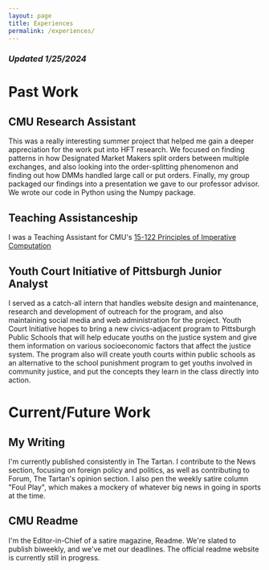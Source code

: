 ```yaml
---
layout: page
title: Experiences
permalink: /experiences/
---
```


### *Updated 1/25/2024*

# Past Work

## CMU Research Assistant

This was a really interesting summer project that helped me gain a deeper appreciation for the work put into HFT research. We focused on finding patterns in how Designated Market Makers split orders between multiple exchanges, and also looking into the order-splitting phenomenon and finding out how DMMs handled large call or put orders. Finally, my group packaged our findings into a presentation we gave to our professor advisor. We wrote our code in Python using the Numpy package.

## Teaching Assistanceship

I was a Teaching Assistant for CMU's [15-122 Principles of Imperative Computation][15122]

## Youth Court Initiative of Pittsburgh Junior Analyst

I served as a catch-all intern that handles website design and maintenance, research and development of outreach for the program, and also maintaining social media and web administration for the project. Youth Court Initiative hopes to bring a new civics-adjacent program to Pittsburgh Public Schools that will help educate youths on the justice system and give them information on various socioeconomic factors that affect the justice system. The program also will create youth courts within public schools as an alternative to the school punishment program to get youths involved in community justice, and put the concepts they learn in the class directly into action.

# Current/Future Work

## My Writing

I'm currently published consistently in The Tartan. I contribute to the News section, focusing on foreign policy and politics, as well as contributing to Forum, The Tartan's opinion section. I also pen the weekly satire column "Foul Play", which makes a mockery of whatever big news in going in sports at the time. 

## CMU Readme

I'm the Editor-in-Chief of a satire magazine, Readme. We're slated to publish biweekly, and we've met our deadlines. The official readme website is currently still in progress.




[15122]: http://www.cs.cmu.edu/~15122/